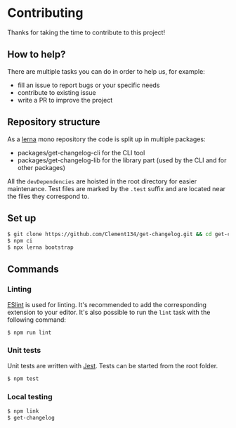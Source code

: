 # Contributing

Thanks for taking the time to contribute to this project!

## How to help?

There are multiple tasks you can do in order to help us, for example:
- fill an issue to report bugs or your specific needs
- contribute to existing issue
- write a PR to improve the project

## Repository structure

As a [lerna](https://lerna.js.org/) mono repository the code is split up in multiple packages:
- packages/get-changelog-cli for the CLI tool
- packages/get-changelog-lib for the library part (used by the CLI and for other packages)

All the `devDependencies` are hoisted in the root directory for easier maintenance.
Test files are marked by the `.test` suffix and are located near the files they correspond to.

## Set up

```bash
$ git clone https://github.com/Clement134/get-changelog.git && cd get-changelog
$ npm ci
$ npx lerna bootstrap
```

## Commands
### Linting

[ESlint](https://eslint.org/) is used for linting. It's recommended to add the corresponding extension to your editor. It's also possible to run the `lint` task with the following command: 
```bash
$ npm run lint
```

### Unit tests
Unit tests are written with [Jest](https://jestjs.io/). Tests can be started from the root folder.
```bash
$ npm test
```

### Local testing 
```bash
$ npm link
$ get-changelog
```
